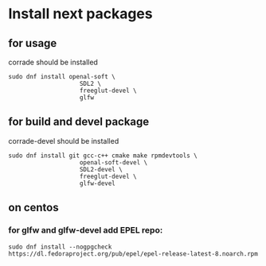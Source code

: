 # Install next packages

## for usage
corrade should be installed

```
sudo dnf install openal-soft \
                    SDL2 \
                    freeglut-devel \
                    glfw
```
## for build and devel package
corrade-devel should be installed

```
sudo dnf install git gcc-c++ cmake make rpmdevtools \
                    openal-soft-devel \
                    SDL2-devel \
                    freeglut-devel \
                    glfw-devel
```


## on centos

### for glfw and glfw-devel add EPEL repo:
```
sudo dnf install --nogpgcheck https://dl.fedoraproject.org/pub/epel/epel-release-latest-8.noarch.rpm
```
